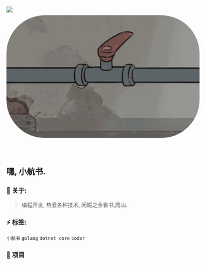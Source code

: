 <!-- 动态打字效果 -->
<h1 align="left">
  <a href="https://liuzhihang.com/">
    <img src="https://readme-typing-svg.herokuapp.com?color=%23000000&lines=小航书|专属于你的编程指南!;Print(%22我们不生产框架,只是框架的搬运工%22)">
  </a
</h1>

<!-- 图片 -->
<div align="left" >
  <img order-radius="100px" src="https://github.com/xiaohangshuhub/xiaohangshuhub/blob/main/4.jpeg" style="border-radius: 100px; width: 520px; height: 320px;" />
</div>
<br>

## 嘿, 小航书.

### :eyes: 关于:

> 编程开发, 热爱各种技术, 闲暇之余看书,爬山.

### :zap: 标签:

`小航书` `golang` `dotnet core`   `coder`


### :pushpin: 项目


